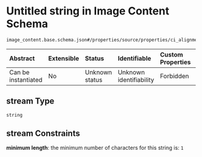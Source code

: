 # Untitled string in Image Content Schema

```txt
image_content.base.schema.json#/properties/source/properties/ci_alignment/properties/streams_prs/properties/ci_build_root/properties/stream
```



| Abstract            | Extensible | Status         | Identifiable            | Custom Properties | Additional Properties | Access Restrictions | Defined In                                                                                        |
| :------------------ | :--------- | :------------- | :---------------------- | :---------------- | :-------------------- | :------------------ | :------------------------------------------------------------------------------------------------ |
| Can be instantiated | No         | Unknown status | Unknown identifiability | Forbidden         | Allowed               | none                | [image\_content.base.schema.json\*](../out/image_content.base.schema.json "open original schema") |

## stream Type

`string`

## stream Constraints

**minimum length**: the minimum number of characters for this string is: `1`
